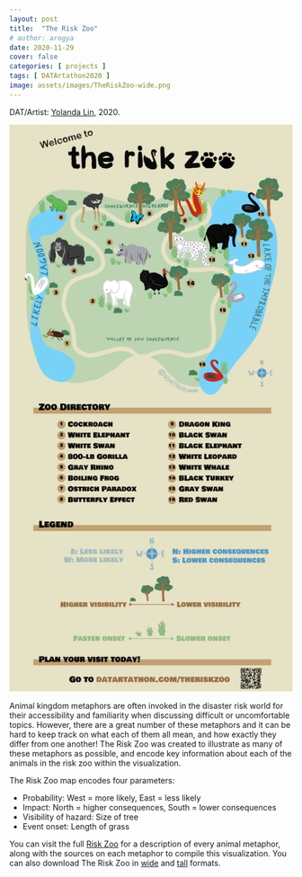 ```yaml
---
layout: post
title:  "The Risk Zoo"
# author: arogya
date: 2020-11-29
cover: false
categories: [ projects ]
tags: [ DATArtathon2020 ]
image: assets/images/TheRiskZoo-wide.png
---
```

     
DAT/Artist: [Yolanda Lin](http://datartathon.com/fellows/yolanda), 2020. 

 ![](/assets/images/TheRiskZoo-tall.png)

Animal kingdom metaphors are often invoked in the disaster risk world for their accessibility and familiarity when discussing difficult or uncomfortable topics. However, there are a great number of these metaphors and it can be hard to keep track on what each of them all mean, and how exactly they differ from one another! The Risk Zoo was created to illustrate as many of these metaphors as possible, and encode key information about each of the animals in the risk zoo within the visualization. 

The Risk Zoo map encodes four parameters:

* Probability: West = more likely, East = less likely
* Impact: North = higher consequences, South = lower consequences
* Visibility of hazard: Size of tree
* Event onset: Length of grass

You can visit the full [Risk Zoo](datartathon.com/theriskzoo) for a description of every animal metaphor, along with the sources on each metaphor to compile this visualization. You can also download The Risk Zoo in [wide](http://datartathon.com/assets/images/TheRiskZoo-wide.png) and [tall](http://datartathon.com/assets/images/TheRiskZoo-tall.png) formats. 
